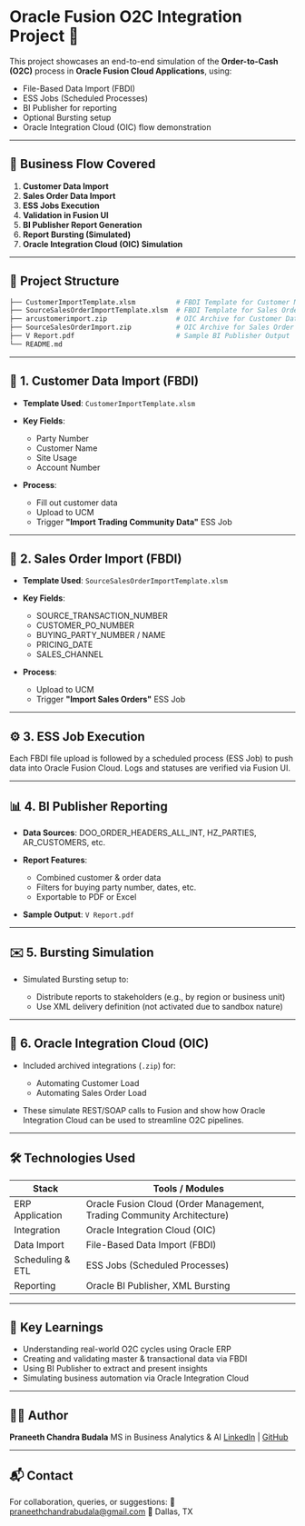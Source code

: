 # Oracle Fusion O2C Integration Project 🚀

This project showcases an end-to-end simulation of the **Order-to-Cash (O2C)** process in **Oracle Fusion Cloud Applications**, using:

* File-Based Data Import (FBDI)
* ESS Jobs (Scheduled Processes)
* BI Publisher for reporting
* Optional Bursting setup
* Oracle Integration Cloud (OIC) flow demonstration

---

## 🔄 Business Flow Covered

1. **Customer Data Import**
2. **Sales Order Data Import**
3. **ESS Jobs Execution**
4. **Validation in Fusion UI**
5. **BI Publisher Report Generation**
6. **Report Bursting (Simulated)**
7. **Oracle Integration Cloud (OIC) Simulation**

---

## 📂 Project Structure

```bash
├── CustomerImportTemplate.xlsm          # FBDI Template for Customer Master Data
├── SourceSalesOrderImportTemplate.xlsm  # FBDI Template for Sales Orders
├── arcustomerimport.zip                 # OIC Archive for Customer Data Flow (Simulation)
├── SourceSalesOrderImport.zip           # OIC Archive for Sales Order Flow (Simulation)
├── V Report.pdf                         # Sample BI Publisher Output
└── README.md
```

---

## 📅 1. Customer Data Import (FBDI)

* **Template Used**: `CustomerImportTemplate.xlsm`
* **Key Fields**:

  * Party Number
  * Customer Name
  * Site Usage
  * Account Number
* **Process**:

  * Fill out customer data
  * Upload to UCM
  * Trigger **"Import Trading Community Data"** ESS Job

---

## 🛒 2. Sales Order Import (FBDI)

* **Template Used**: `SourceSalesOrderImportTemplate.xlsm`
* **Key Fields**:

  * SOURCE\_TRANSACTION\_NUMBER
  * CUSTOMER\_PO\_NUMBER
  * BUYING\_PARTY\_NUMBER / NAME
  * PRICING\_DATE
  * SALES\_CHANNEL
* **Process**:

  * Upload to UCM
  * Trigger **"Import Sales Orders"** ESS Job

---

## ⚙️ 3. ESS Job Execution

Each FBDI file upload is followed by a scheduled process (ESS Job) to push data into Oracle Fusion Cloud. Logs and statuses are verified via Fusion UI.

---

## 📊 4. BI Publisher Reporting

* **Data Sources**: DOO\_ORDER\_HEADERS\_ALL\_INT, HZ\_PARTIES, AR\_CUSTOMERS, etc.
* **Report Features**:

  * Combined customer & order data
  * Filters for buying party number, dates, etc.
  * Exportable to PDF or Excel
* **Sample Output**: `V Report.pdf`

---

## ✉️ 5. Bursting Simulation

* Simulated Bursting setup to:

  * Distribute reports to stakeholders (e.g., by region or business unit)
  * Use XML delivery definition (not activated due to sandbox nature)

---

## 🔗 6. Oracle Integration Cloud (OIC)

* Included archived integrations (`.zip`) for:

  * Automating Customer Load
  * Automating Sales Order Load
* These simulate REST/SOAP calls to Fusion and show how Oracle Integration Cloud can be used to streamline O2C pipelines.

---

## 🛠️ Technologies Used

| Stack            | Tools / Modules                                                        |
| ---------------- | ---------------------------------------------------------------------- |
| ERP Application  | Oracle Fusion Cloud (Order Management, Trading Community Architecture) |
| Integration      | Oracle Integration Cloud (OIC)                                         |
| Data Import      | File-Based Data Import (FBDI)                                          |
| Scheduling & ETL | ESS Jobs (Scheduled Processes)                                         |
| Reporting        | Oracle BI Publisher, XML Bursting                                      |

---

## 📌 Key Learnings

* Understanding real-world O2C cycles using Oracle ERP
* Creating and validating master & transactional data via FBDI
* Using BI Publisher to extract and present insights
* Simulating business automation via Oracle Integration Cloud

---

## 👨‍💼 Author

**Praneeth Chandra Budala**
MS in Business Analytics & AI
[LinkedIn](https://www.linkedin.com/in/praneeth-chandra-budala-6795b8214/) | [GitHub](https://github.com/Praneethchandra-16)

---

## 📬 Contact

For collaboration, queries, or suggestions:
📧 [praneethchandrabudala@gmail.com](mailto:praneethchandrabudala@gmail.com)
📍 Dallas, TX
